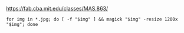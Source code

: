https://fab.cba.mit.edu/classes/MAS.863/

```
for img in *.jpg; do [ -f "$img" ] && magick "$img" -resize 1200x "$img"; done
```
